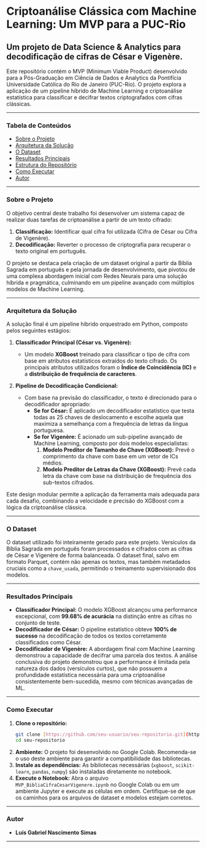 # Criptoanálise Clássica com Machine Learning: Um MVP para a PUC-Rio

## Um projeto de Data Science & Analytics para decodificação de cifras de César e Vigenère.

Este repositório contém o MVP (Minimum Viable Product) desenvolvido para a Pós-Graduação em Ciência de Dados e Analytics da Pontifícia Universidade Católica do Rio de Janeiro (PUC-Rio). O projeto explora a aplicação de um pipeline híbrido de Machine Learning e criptoanálise estatística para classificar e decifrar textos criptografados com cifras clássicas.

---

### Tabela de Conteúdos
* [Sobre o Projeto](#sobre-o-projeto)
* [Arquitetura da Solução](#arquitetura-da-solução)
* [O Dataset](#o-dataset)
* [Resultados Principais](#resultados-principais)
* [Estrutura do Repositório](#estrutura-do-repositório)
* [Como Executar](#como-executar)
* [Autor](#autor)

---

### Sobre o Projeto

O objetivo central deste trabalho foi desenvolver um sistema capaz de realizar duas tarefas de criptoanálise a partir de um texto cifrado:

1.  **Classificação:** Identificar qual cifra foi utilizada (Cifra de César ou Cifra de Vigenère).
2.  **Decodificação:** Reverter o processo de criptografia para recuperar o texto original em português.

O projeto se destaca pela criação de um dataset original a partir da Bíblia Sagrada em português e pela jornada de desenvolvimento, que pivotou de uma complexa abordagem inicial com Redes Neurais para uma solução híbrida e pragmática, culminando em um pipeline avançado com múltiplos modelos de Machine Learning.

---

### Arquitetura da Solução

A solução final é um pipeline híbrido orquestrado em Python, composto pelos seguintes estágios:

1.  **Classificador Principal (César vs. Vigenère):**
    * Um modelo **XGBoost** treinado para classificar o tipo de cifra com base em atributos estatísticos extraídos do texto cifrado. Os principais atributos utilizados foram o **Índice de Coincidência (IC)** e a **distribuição de frequência de caracteres**.

2.  **Pipeline de Decodificação Condicional:**
    * Com base na previsão do classificador, o texto é direcionado para o decodificador apropriado:
        * **Se for César:** É aplicado um decodificador estatístico que testa todas as 25 chaves de deslocamento e escolhe aquela que maximiza a semelhança com a frequência de letras da língua portuguesa.
        * **Se for Vigenère:** É acionado um sub-pipeline avançado de Machine Learning, composto por dois modelos especialistas:
            1.  **Modelo Preditor de Tamanho de Chave (XGBoost):** Prevê o comprimento da chave com base em um vetor de ICs médios.
            2.  **Modelo Preditor de Letras da Chave (XGBoost):** Prevê cada letra da chave com base na distribuição de frequência dos sub-textos cifrados.

Este design modular permite a aplicação da ferramenta mais adequada para cada desafio, combinando a velocidade e precisão do XGBoost com a lógica da criptoanálise clássica.

---

### O Dataset

O dataset utilizado foi inteiramente gerado para este projeto. Versículos da Bíblia Sagrada em português foram processados e cifrados com as cifras de César e Vigenère de forma balanceada. O dataset final, salvo em formato Parquet, contém não apenas os textos, mas também metadados cruciais como a `chave_usada`, permitindo o treinamento supervisionado dos modelos.

---

### Resultados Principais

* **Classificador Principal:** O modelo XGBoost alcançou uma performance excepcional, com **99.68% de acurácia** na distinção entre as cifras no conjunto de teste.
* **Decodificador de César:** O pipeline estatístico obteve **100% de sucesso** na decodificação de todos os textos corretamente classificados como César.
* **Decodificador de Vigenère:** A abordagem final com Machine Learning demonstrou a capacidade de decifrar uma parcela dos textos. A análise conclusiva do projeto demonstrou que a performance é limitada pela natureza dos dados (versículos curtos), que não possuem a profundidade estatística necessária para uma criptoanálise consistentemente bem-sucedida, mesmo com técnicas avançadas de ML.

---

### Como Executar

1.  **Clone o repositório:**
    ```bash
    git clone [https://github.com/seu-usuario/seu-repositorio.git](https://github.com/seu-usuario/seu-repositorio.git)
    cd seu-repositorio
    ```
2.  **Ambiente:** O projeto foi desenvolvido no Google Colab. Recomenda-se o uso deste ambiente para garantir a compatibilidade das bibliotecas.
3.  **Instale as dependências:** As bibliotecas necessárias (`xgboost`, `scikit-learn`, `pandas`, `numpy`) são instaladas diretamente no notebook.
4.  **Execute o Notebook:** Abra o arquivo `MVP_BibliaCifraCesarVigenere.ipynb` no Google Colab ou em um ambiente Jupyter e execute as células em ordem. Certifique-se de que os caminhos para os arquivos de dataset e modelos estejam corretos.

---

### Autor

* **Luís Gabriel Nascimento Simas**

---